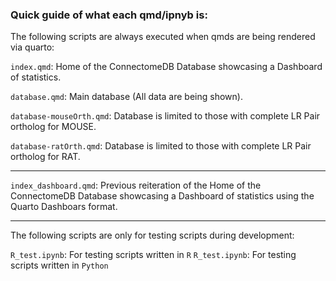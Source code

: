 ### Quick guide of what each qmd/ipnyb is:

The following scripts are always executed when qmds are being rendered via quarto:

`index.qmd`: Home of the ConnectomeDB Database showcasing a Dashboard of statistics.

`database.qmd`: Main database (All data are being shown).

`database-mouseOrth.qmd`: Database is limited to those with complete LR Pair ortholog for MOUSE.

`database-ratOrth.qmd`: Database is limited to those with complete LR Pair ortholog for RAT.

***

`index_dashboard.qmd`: Previous reiteration of the Home of the ConnectomeDB Database showcasing a Dashboard of statistics using the Quarto Dashboars format.


***

The following scripts are only for testing scripts during development:

`R_test.ipynb`: For testing scripts written in `R`
`R_test.ipynb`: For testing scripts written in `Python`
